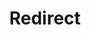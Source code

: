 ﻿---
layout: src/layouts/Redirect.astro
title: Redirect
redirect: https://octopus.com/docs/releases/lifecycles
pubDate:  2023-01-01
navSearch: false
navSitemap: false
navMenu: false
---
